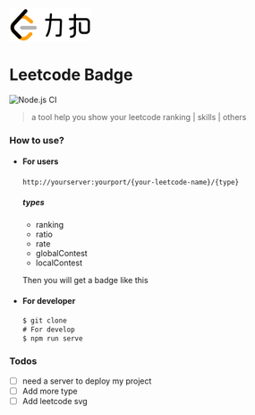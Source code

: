 ![leetcode](./leetcode.svg) 

# Leetcode Badge

![Node.js CI](https://github.com/JialuGong/leetcode-badge/workflows/Node.js%20CI/badge.svg)

> a tool help you show your leetcode ranking | skills | others

### How to use?
- #### For users
  `http://yourserver:yourport/{your-leetcode-name}/{type}`<br>
  
  ##### types
  - ranking
  - ratio
  - rate
  - globalContest
  - localContest
  
  Then you will get a badge like this 


- #### For developer
  ```shell
  $ git clone
  # For develop
  $ npm run serve
  ```

### Todos
- [ ] need a server to deploy my project
- [ ] Add more type
- [ ] Add leetcode svg
